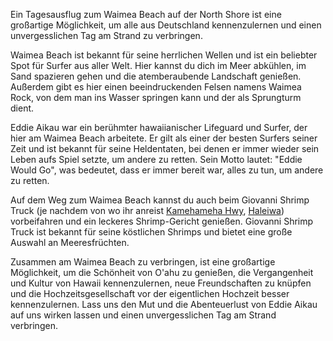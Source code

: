 Ein Tagesausflug zum Waimea Beach auf der North Shore ist eine großartige Möglichkeit, um alle aus Deutschland kennenzulernen und einen unvergesslichen Tag am Strand zu verbringen.

Waimea Beach ist bekannt für seine herrlichen Wellen und ist ein beliebter Spot für Surfer aus aller Welt. Hier kannst du dich im Meer abkühlen, im Sand spazieren gehen und die atemberaubende Landschaft genießen. Außerdem gibt es hier einen beeindruckenden Felsen namens Waimea Rock, von dem man ins Wasser springen kann und der als Sprungturm dient.

Eddie Aikau war ein berühmter hawaiianischer Lifeguard und Surfer, der hier am Waimea Beach arbeitete. Er gilt als einer der besten Surfers seiner Zeit und ist bekannt für seine Heldentaten, bei denen er immer wieder sein Leben aufs Spiel setzte, um andere zu retten. Sein Motto lautet: "Eddie Would Go", was bedeutet, dass er immer bereit war, alles zu tun, um andere zu retten.

Auf dem Weg zum Waimea Beach kannst du auch beim Giovanni Shrimp Truck (je nachdem von wo ihr anreist [Kamehameha Hwy](https://goo.gl/maps/VUQ5u5wDesoCknwi7), [Haleiwa](https://goo.gl/maps/G4WwBKipGV8rubgg6)) vorbeifahren und ein leckeres Shrimp-Gericht genießen. Giovanni Shrimp Truck ist bekannt für seine köstlichen Shrimps und bietet eine große Auswahl an Meeresfrüchten.

Zusammen am Waimea Beach zu verbringen, ist eine großartige Möglichkeit, um die Schönheit von O'ahu zu genießen, die Vergangenheit und Kultur von Hawaii kennenzulernen, neue Freundschaften zu knüpfen und die Hochzeitsgesellschaft vor der eigentlichen Hochzeit besser kennenzulernen. Lass uns den Mut und die Abenteuerlust von Eddie Aikau auf uns wirken lassen und einen unvergesslichen Tag am Strand verbringen.